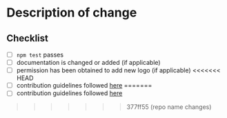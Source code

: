 # Description of change
<!--
Thank you for your pull request. Please provide a description of the change here and review
the requirements below.
-->

## Checklist
<!-- Remove items that do not apply. For completed items, change [ ] to [x]. -->

- [ ] `npm test` passes
- [ ] documentation is changed or added (if applicable)
- [ ] permission has been obtained to add new logo (if applicable)
<<<<<<< HEAD
- [ ] contribution guidelines followed [here](https://github.com/adoptium/adoptium.net/blob/main/CONTRIBUTING.md)
=======
- [ ] contribution guidelines followed [here](https://github.com/adoptium/adoptium.net/blob/main/CONTRIBUTING.md)
>>>>>>> 377ff55 (repo name changes)
